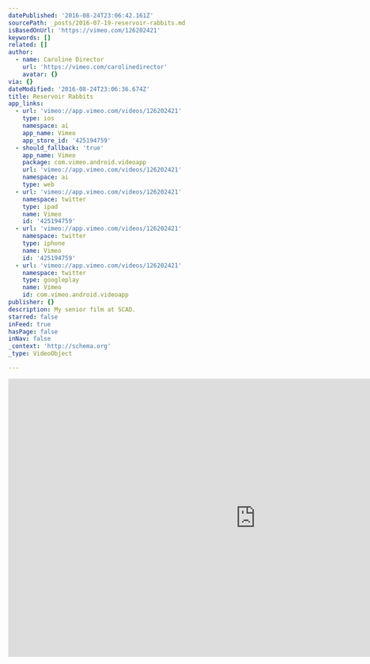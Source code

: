 ```yaml
---
datePublished: '2016-08-24T23:06:42.161Z'
sourcePath: _posts/2016-07-19-reservoir-rabbits.md
isBasedOnUrl: 'https://vimeo.com/126202421'
keywords: []
related: []
author:
  - name: Caroline Director
    url: 'https://vimeo.com/carolinedirector'
    avatar: {}
via: {}
dateModified: '2016-08-24T23:06:36.674Z'
title: Reservoir Rabbits
app_links:
  - url: 'vimeo://app.vimeo.com/videos/126202421'
    type: ios
    namespace: ai
    app_name: Vimeo
    app_store_id: '425194759'
  - should_fallback: 'true'
    app_name: Vimeo
    package: com.vimeo.android.videoapp
    url: 'vimeo://app.vimeo.com/videos/126202421'
    namespace: ai
    type: web
  - url: 'vimeo://app.vimeo.com/videos/126202421'
    namespace: twitter
    type: ipad
    name: Vimeo
    id: '425194759'
  - url: 'vimeo://app.vimeo.com/videos/126202421'
    namespace: twitter
    type: iphone
    name: Vimeo
    id: '425194759'
  - url: 'vimeo://app.vimeo.com/videos/126202421'
    namespace: twitter
    type: googleplay
    name: Vimeo
    id: com.vimeo.android.videoapp
publisher: {}
description: My senior film at SCAD.
starred: false
inFeed: true
hasPage: false
inNav: false
_context: 'http://schema.org'
_type: VideoObject

---
```

<iframe src="https://cdn.embedly.com/widgets/media.html?src=https%3A%2F%2Fplayer.vimeo.com%2Fvideo%2F126202421&amp;url=https%3A%2F%2Fvimeo.com%2F126202421&amp;image=https%3A%2F%2Fi.vimeocdn.com%2Fvideo%2F516565504_1280.jpg&amp;key=b7d04c9b404c499eba89ee7072e1c4f7&amp;type=text%2Fhtml&amp;schema=vimeo" width="1000" height="563" scrolling="no" frameborder="0" allowfullscreen="" style=""></iframe>
